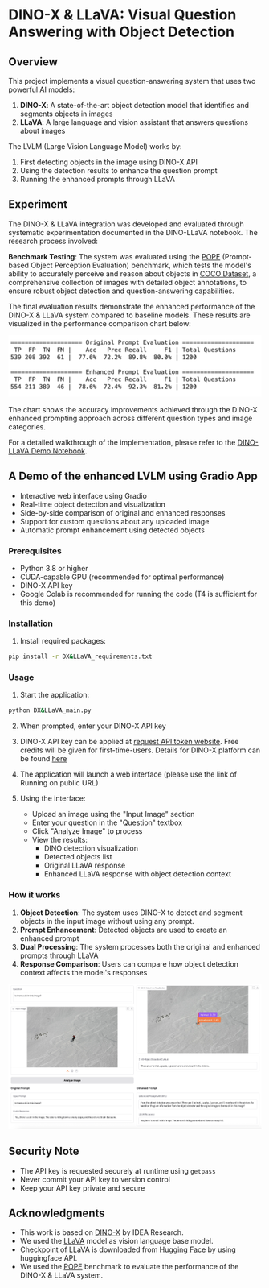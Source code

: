 # DINO-X & LLaVA: Visual Question Answering with Object Detection

## Overview

This project implements a visual question-answering system that uses two powerful AI models:
1. **DINO-X**: A state-of-the-art object detection model that identifies and segments objects in images
2. **LLaVA**: A large language and vision assistant that answers questions about images

The LVLM (Large Vision Language Model) works by:
1. First detecting objects in the image using DINO-X API
2. Using the detection results to enhance the question prompt
3. Running the enhanced prompts through LLaVA

## Experiment
The DINO-X & LLaVA integration was developed and evaluated through systematic experimentation documented in the DINO-LLaVA notebook. The research process involved:

 **Benchmark Testing**: The system was evaluated using the [POPE](https://github.com/RUCAIBox/POPE) (Prompt-based Object Perception Evaluation) benchmark, which tests the model's ability to accurately perceive and reason about objects in [COCO Dataset](https://cocodataset.org/#home), a comprehensive collection of images with detailed object annotations, to ensure robust object detection and question-answering capabilities.

The final evaluation results demonstrate the enhanced performance of the DINO-X & LLaVA system compared to baseline models. These results are visualized in the performance comparison chart below:

![Performance Comparison](images/Results.png)

The chart shows the accuracy improvements achieved through the DINO-X enhanced prompting approach across different question types and image categories.


For a detailed walkthrough of the implementation, please refer to the [DINO-LLaVA Demo Notebook](DINO-DINOX-Llava_Experimentation.ipynb).


## A Demo of the enhanced LVLM using Gradio App

- Interactive web interface using Gradio
- Real-time object detection and visualization
- Side-by-side comparison of original and enhanced responses
- Support for custom questions about any uploaded image
- Automatic prompt enhancement using detected objects

### Prerequisites
- Python 3.8 or higher
- CUDA-capable GPU (recommended for optimal performance)
- DINO-X API key
- Google Colab is recommended for running the code (T4 is sufficient for this demo)

### Installation

1. Install required packages:
```bash
pip install -r DX&LLaVA_requirements.txt
```

### Usage

1. Start the application:
```bash
python DX&LLaVA_main.py
```

2. When prompted, enter your DINO-X API key

3. DINO-X API key can be applied at [request API token website](https://cloud.deepdataspace.com/apply-token?from=github). Free credits will be given for first-time-users. Details for DINO-X platform can be found [here](https://github.com/IDEA-Research/DINO-X-API)

3. The application will launch a web interface (please use the link of Running on public URL)

4. Using the interface:
   - Upload an image using the "Input Image" section
   - Enter your question in the "Question" textbox
   - Click "Analyze Image" to process
   - View the results:
     - DINO detection visualization
     - Detected objects list
     - Original LLaVA response
     - Enhanced LLaVA response with object detection context

### How it works

1. **Object Detection**: The system uses DINO-X to detect and segment objects in the input image without using any prompt.
2. **Prompt Enhancement**: Detected objects are used to create an enhanced prompt
3. **Dual Processing**: The system processes both the original and enhanced prompts through LLaVA
4. **Response Comparison**: Users can compare how object detection context affects the model's responses

![Demo Image](images/Demo_2.png "DINO-LLaVA Demo")

## Security Note

- The API key is requested securely at runtime using `getpass`
- Never commit your API key to version control
- Keep your API key private and secure


## Acknowledgments

- This work is based on [DINO-X](https://github.com/IDEA-Research/DINO-X-API/) by IDEA Research.
- We used the [LLaVA](https://github.com/haotian-liu/LLaVA) model as vision language base model.
- Checkpoint of LLaVA is downloaded from [Hugging Face](https://huggingface.co/llava-hf/llava-1.5-7b-hf) by using huggingface API.
- We used the [POPE](https://github.com/RUCAIBox/POPE) benchmark to evaluate the performance of the DINO-X & LLaVA system.
